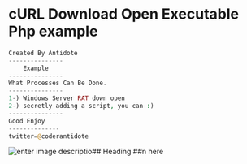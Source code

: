 # cURL Download Open Executable Php example 

```php
Created By Antidote
---------------
    Example
---------------
What Processes Can Be Done.
---------------
1-) Windows Server RAT down open
2-) secretly adding a script, you can :)
---------------
Good Enjoy
--------------
twitter=@coderantidote
```
![enter image descriptio## Heading ##n here](http://www.enespekkaya.com/wp-content/uploads/2010/12/php-curl-300x195.png)
